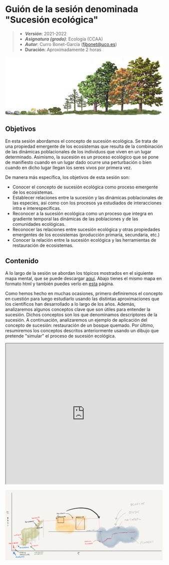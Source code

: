 # Guión de la sesión denominada "Sucesión ecológica"


> + **_Versión_**: 2021-2022
> + **_Asignatura (grado)_**: Ecología (CCAA)
> + **_Autor_**: Curro Bonet-García (fjbonet@uco.es)
> + **Duración**: Aproximadamente 2 horas

<img src="https://github.com/aprendiendo-cosas/Te_ecosistemas_sucesion_ecologia_ccaa/raw/2021-2022/imagenes/portada.jpg" alt="portada" style="zoom:150%;" />



## Objetivos 

En esta sesión abordamos el concepto de sucesión ecológica. Se trata de una propiedad emergente de los ecosistemas que resulta de la combinación de las dinámicas poblacionales de los individuos que viven en un lugar determinado. Asimismo, la sucesión es un proceso ecológico que se pone de manifiesto cuando en un lugar dado ocurre una perturbación o bien cuando en dicho lugar llegan los seres vivos por primera vez.

De manera más específica, los objetivos de esta sesión son:

 + Conocer el concepto de sucesión ecológica como proceso emergente de los ecosistemas.
 + Establecer relaciones entre la sucesión y las dinámicas poblacionales de las especies, así como con los procesos ya estudiados de interacciones intra e interespecíficas. 
 + Reconocer a la sucesión ecológica como un proceso que integra en gradiente temporal las dinámicas de las poblaciones y de las comunidades ecológicas.
 + Reconocer las relaciones entre sucesión ecológica y otras propiedades emergentes de los ecosistemas (producción primaria, secundaria, etc.)
 + Conocer la relación entre la sucesión ecológica y las herramientas de restauración de ecosistemas.



 ## Contenido
A lo largo de la sesión se abordan los tópicos mostrados en el siguiente mapa mental, que se puede descargar  [aquí](https://github.com/aprendiendo-cosas/Te_ecosistemas_sucesion_ecologia_ccaa/raw/2021-2022/presentacion/sucesion.xmind). Abajo tienes el mismo mapa en formato html y también puedes verlo en [esta](https://rawcdn.githack.com/aprendiendo-cosas/Te_ecosistemas_sucesion_ecologia_ccaa/2021-2022/presentacion/Sucesion.html) página.

Como hemos hecho en muchas ocasiones, primero definiremos el concepto en cuestión para luego estudiarlo usando las distintas aproximaciones que los científicos han desarrollado a lo largo de los años. Además, analizaremos algunos conceptos clave que son útiles para entender la sucesión. Dichos conceptos son los que denominamos descriptores de la sucesión. A continuación, analizaremos un ejemplo de aplicación del concepto de sucesión: restauración de un bosque quemado. Por último, resumiremos los conceptos descritos anteriormente usando un dibujo que pretende "simular" el proceso de sucesión ecológica. 



<iframe
  src="https://rawcdn.githack.com/aprendiendo-cosas/Te_ecosistemas_sucesion_ecologia_ccaa/2021-2022/presentacion/Sucesion.html"
  style="width:100%; height:450px;"
></iframe>


![resumen](https://github.com/aprendiendo-cosas/Te_ecosistemas_sucesion_ecologia_ccaa/raw/2021-2022/imagenes/dibujo_sintesis.png)

